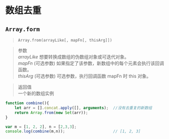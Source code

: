 # 数组去重

## `Array.form`
 >`Array.from(arrayLike[, mapFn[, thisArg]])`    
 
>参数  
>$arrayLike$
想要转换成数组的伪数组对象或可迭代对象。  
$mapFn$ (可选参数)
如果指定了该参数，新数组中的每个元素会执行该回调函数。  
$thisArg$ (可选参数)
可选参数，执行回调函数 mapFn 时 this 对象。

>返回值  
>一个新的数组实例

```javascript
function combine(){ 
    let arr = [].concat.apply([], arguments);  //没有去重复的新数组 
    return Array.from(new Set(arr));
} 

var m = [1, 2, 2], n = [2,3,3]; 
console.log(combine(m,n));                     // [1, 2, 3]
```